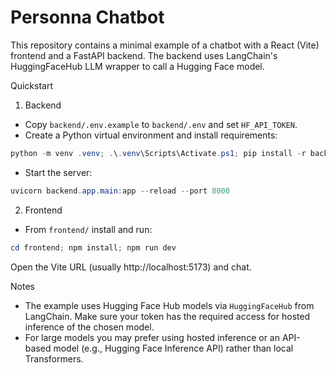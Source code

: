 # Personna Chatbot

This repository contains a minimal example of a chatbot with a React (Vite) frontend and a FastAPI backend. The backend uses LangChain's HuggingFaceHub LLM wrapper to call a Hugging Face model.

Quickstart

1. Backend

- Copy `backend/.env.example` to `backend/.env` and set `HF_API_TOKEN`.
- Create a Python virtual environment and install requirements:

```powershell
python -m venv .venv; .\.venv\Scripts\Activate.ps1; pip install -r backend/requirements.txt
```

- Start the server:

```powershell
uvicorn backend.app.main:app --reload --port 8000
```

2. Frontend

- From `frontend/` install and run:

```powershell
cd frontend; npm install; npm run dev
```

Open the Vite URL (usually http://localhost:5173) and chat.

Notes

- The example uses Hugging Face Hub models via `HuggingFaceHub` from LangChain. Make sure your token has the required access for hosted inference of the chosen model.
- For large models you may prefer using hosted inference or an API-based model (e.g., Hugging Face Inference API) rather than local Transformers.
